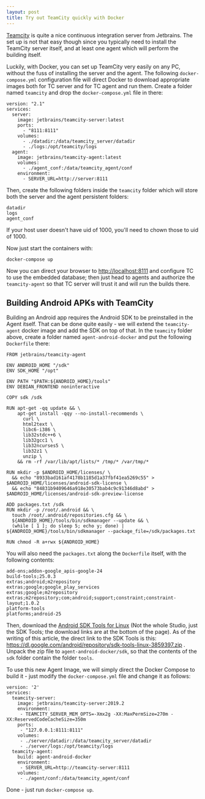 ```yaml
---
layout: post
title: Try out TeamCity quickly with Docker
---
```


[Teamcity](https://www.jetbrains.com/teamcity) is quite a nice continuous integration server from Jetbrains. The set up is not that easy though since you typically need to install the TeamCity server itself, and at least one agent which will perform the building itself.

Luckily, with Docker, you can set up TeamCity very easily on any PC, without the fuss of installing the server and the agent. The following `docker-compose.yml` configuration file will direct Docker to download appropriate images both for TC server and for TC agent and run them. Create a folder named `teamcity` and drop the `docker-compose.yml` file in there:

```
version: "2.1"
services:
  server:
    image: jetbrains/teamcity-server:latest
    ports:
      - "8111:8111"
    volumes:
      - ./datadir:/data/teamcity_server/datadir
      - ./logs:/opt/teamcity/logs
  agent:
    image: jetbrains/teamcity-agent:latest
    volumes:
      - ./agent_conf:/data/teamcity_agent/conf
    environment:
      - SERVER_URL=http://server:8111
```

Then, create the following folders inside the `teamcity` folder which will store both the server and the agent persistent folders:
```
datadir
logs
agent_conf
```

If your host user doesn't have uid of 1000, you'll need to chown those to uid of 1000.

Now just start the containers with:
```
docker-compose up
```

Now you can direct your browser to [http://localhost:8111](http://localhost:8111) and configure TC to use the embedded database; then just head to agents and authorize the `teamcity-agent` so that TC server will trust it and will run the builds there.

## Building Android APKs with TeamCity

Building an Android app requires the Android SDK to be preinstalled in the Agent itself. That can be done quite easily - we will extend the `teamcity-agent` docker image and add the SDK on top of that. In the `teamcity` folder above, create a folder named `agent-android-docker` and put the following `Dockerfile` there:
```
FROM jetbrains/teamcity-agent

ENV ANDROID_HOME "/sdk"
ENV SDK_HOME "/opt"

ENV PATH "$PATH:${ANDROID_HOME}/tools"
ENV DEBIAN_FRONTEND noninteractive

COPY sdk /sdk

RUN apt-get -qq update && \
    apt-get install -qqy --no-install-recommends \
      curl \
      html2text \
      libc6-i386 \
      lib32stdc++6 \
      lib32gcc1 \
      lib32ncurses5 \
      lib32z1 \
      unzip \
    && rm -rf /var/lib/apt/lists/* /tmp/* /var/tmp/*

RUN mkdir -p $ANDROID_HOME/licenses/ \
  && echo "8933bad161af4178b1185d1a37fbf41ea5269c55" > $ANDROID_HOME/licenses/android-sdk-license \
  && echo "84831b9409646a918e30573bab4c9c91346d8abd" > $ANDROID_HOME/licenses/android-sdk-preview-license

ADD packages.txt /sdk
RUN mkdir -p /root/.android && \
  touch /root/.android/repositories.cfg && \
  ${ANDROID_HOME}/tools/bin/sdkmanager --update && \
  (while [ 1 ]; do sleep 5; echo y; done) | ${ANDROID_HOME}/tools/bin/sdkmanager --package_file=/sdk/packages.txt

RUN chmod -R a+rwx ${ANDROID_HOME}
```

You will also need the `packages.txt` along the `Dockerfile` itself, with the following contents:
```
add-ons;addon-google_apis-google-24
build-tools;25.0.3
extras;android;m2repository
extras;google;google_play_services
extras;google;m2repository
extras;m2repository;com;android;support;constraint;constraint-layout;1.0.2
platform-tools
platforms;android-25
```

Then, download the [Android SDK Tools for Linux](https://developer.android.com/studio/index.html) (Not the whole Studio, just the SDK Tools; the download links are at the bottom of the page). As of the writing of this article, the direct link to the SDK Tools is this: https://dl.google.com/android/repository/sdk-tools-linux-3859397.zip . Unpack the zip file to `agent-android-docker/sdk`, so that the contents of the `sdk` folder contain the folder `tools`.

To use this new Agent Image, we will simply direct the Docker Compose to build it - just modify the `docker-compose.yml` file and change it as follows:
```
version: '2'
services:
  teamcity-server:
    image: jetbrains/teamcity-server:2019.2
    environment:
     - TEAMCITY_SERVER_MEM_OPTS=-Xmx2g -XX:MaxPermSize=270m -XX:ReservedCodeCacheSize=350m
    ports:
     - "127.0.0.1:8111:8111"
    volumes:
     - ./server/datadir:/data/teamcity_server/datadir
     - ./server/logs:/opt/teamcity/logs
  teamcity-agent:
    build: agent-android-docker
    environment:
     - SERVER_URL=http://teamcity-server:8111
    volumes:
     - ./agent/conf:/data/teamcity_agent/conf

```

Done - just run `docker-compose up`.
